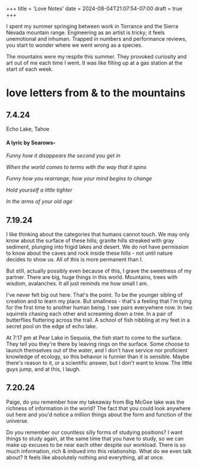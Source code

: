+++
title = 'Love Notes'
date = 2024-08-04T21:07:54-07:00
draft = true
+++

I spent my summer springing between work in Torrance and the Sierra Nevada mountain range. Engineering as an artist is tricky; it feels unemotional and inhuman. Trapped in numbers and performance reviews, you start to wonder where we went wrong as a species. 

The mountains were my respite this summer. They provoked curiosity and art out of me each time I went. It was like filling up at a gas station at the start of each week.

# love letters from & to the mountains

## 7.4.24
Echo Lake, Tahoe

#### A lyric by Searows-

*Funny how it disappears the second you get in*

*When the world comes to terms with the way that it spins*

*Funny how you rearrange, how your mind begins to change*

*Hold yourself a little tighter*

*In the arms of your old age*

## 7.19.24
I like thinking about the categories that humans cannot touch. We may only know about the surface of these hills; granite hills streaked with gray sediment, plunging into frigid lakes and desert. We do not have permission to know about the caves and rock inside these hills - not until nature decides to show us. All of this is more permanent than I. 

But still, actually possibly even because of this, I grave the sweetness of my partner. There are big, huge things in this world. Mountains, trees with wisdom, avalanches. It all just reminds me how small I am. 

I've never felt big out here. That's the point. To be the younger sibling of creation and to learn my place. But smallness - that's a feeling that I'm tying for the first time to another human being. I see pairs everywhere now. In two squirrels chasing each other and screaming down a tree. In a pair of butterflies fluttering across the trail. A school of fish nibbling at my feet in a secret pool on the edge of echo lake.

At 7:17 pm at Pear Lake in Sequoia, the fish start to come to the surface. They tell you they're there by leaving rings on the surface. Some choose to launch themselves out of the water, and I don't have service nor proficient knowledge of ecology, so this behavior is funnier than it is sensible. Maybe there's reason to it, or a scientific answer, but I don't want to know. The little guys jump, and at this, I laugh.

## 7.20.24
Paige, do you remember how my takeaway from Big McGee lake was the richness of information in the world? The fact that you could look anywhere out here and you'd notice a million things about the form and function of the universe. 

Do you remember our countless silly forms of studying positions? I want things to study again, at the same time that you have to study, so we can make up excuses to be near each other despite our workload.
There is so much information, rich & imbued into this relationship. What do we even talk about? It feels like absolutely nothing and everything, all at once. 